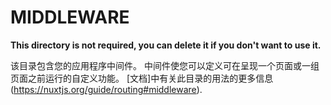 # MIDDLEWARE

**This directory is not required, you can delete it if you don't want to use it.**

该目录包含您的应用程序中间件。
中间件使您可以定义可在呈现一个页面或一组页面之前运行的自定义功能。
[文档]中有关此目录的用法的更多信息(https://nuxtjs.org/guide/routing#middleware).
